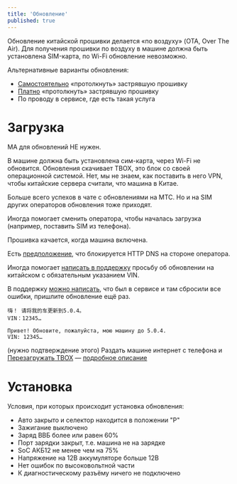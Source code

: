 ```yaml
---
title: 'Обновление'
published: true
---
```


Обновление китайской прошивки делается «по воздуху» (OTA, Over The Air). Для получения прошивки по воздуху в машине должна быть установлена SIM-карта, по Wi-Fi обновление невозможно.

Альтернативные варианты обновления:

  * [Самостоятельно](manual) «протолкнуть» застрявшую прошивку
  * [Платно](paid) «протолкнуть» застрявшую прошивку
  * По проводу в сервисе, где есть такая услуга

# Загрузка

МА для обновлений НЕ нужен.

В машине должна быть установлена сим-карта, через Wi-Fi не обновится. Обновления скачивает TBOX, это блок со своей операционной системой. Нет, мы не знаем, как поставить в него VPN, чтобы китайские сервера считали, что машина в Китае.

Больше всего успехов в чате с обновлениями на МТС. Но и на SIM других операторов обновления тоже приходят.

Иногда помогает сменить оператора, чтобы началась загрузка (например, поставить SIM из телефона).

Прошивка качается, когда машина включена.

Есть [предположение](https://t.me/voyahchat/11800/395349), что блокируется HTTP DNS на стороне оператора.

Иногда помогает [написать в поддержку](support.md) просьбу об обновлении на китайском с обязательным указанием VIN.

В поддержку [можно написать](https://t.me/voyahchat/11800/424618), что был в сервисе и там сбросили все ошибки, пришлите обновление ещё раз.

```
嗨！ 请将我的车更新到5.0.4。
VIN：12345…

Привет! Обновите, пожалуйста, мою машину до 5.0.4.
VIN: 12345…
```

(нужно подтверждение этого) Раздать машине интернет с телефона и [Перезагружать TBOX](https://t.me/voyahchat/11800/378658) — [подробное описание](https://t.me/voyahchat/11800/394228)

# Установка

Условия, при которых происходит установка обновления:

  * Авто закрыто и селектор находится в положении "Р"
  * Зажигание выключено
  * Заряд ВВБ более или равен 60%
  * Порт зарядки закрыт, т.е. машина не на зарядке
  * SoC АКБ12 не менее чем на 75%
  * Напряжение на 12В аккумуляторе больше 12В
  * Нет ошибок по высоковольтной части
  * К диагностическому разъёму ничего не подключено
